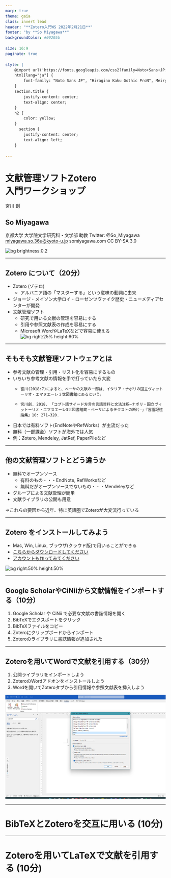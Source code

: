 ```yaml
---
marp: true
theme: gaia
class: invert lead
header: "**Zotero入門WS 2022年2月21日**"
footer: "by **So Miyagawa**"
backgroundColor: #00205b

size: 16:9
paginate: true

style: |
    @import url('https://fonts.googleapis.com/css2?family=Noto+Sans+JP:wght@300;400;700&display=swap');
    html[lang="ja"] {
        font-family: "Noto Sans JP", "Hiragino Kaku Gothic ProN", Meiryo, sans-serif;
    }
    section.title {
        justify-content: center;
        text-align: center;
    }
    h2 {
        color: yellow;
    }
      section {
        justify-content: center;
        text-align: left;
    }
    
---
```

<!-- _class: title -->
# 文献管理ソフトZotero<br>入門ワークショップ

宮川 創
## So Miyagawa

京都大学 大学院文学研究科・文学部 助教
Twitter: @So_Miyagawa
miyagawa.so.36u@kyoto-u.jp
somiyagawa.com 
CC BY-SA 3.0
<!--
_color: #fffff9
-->
![bg brightness:0.2](https://upload.wikimedia.org/wikipedia/commons/b/b5/Universal_joint.gif)

---
## Zotero について（20分）

- Zotero (ゾテロ)
    - アルバニア語の「マスターする」という意味の動詞に由来
- ジョージ・メイソン大学ロイ・ローゼンツヴァイク歴史・ニューメディアセンターが開発
- 文献管理ソフト
    - 研究で用いる文献の管理を容易にする
    - 引用や参照文献表の作成を容易にする
    - Microsoft WordやLaTeXなどで容易に使える
![bg right:25% height:60%](https://pbs.twimg.com/profile_images/482247447293337601/hBQdLi_-_400x400.png)

--- 

## そもそも文献管理ソフトウェアとは
- 参考文献の管理・引用・リスト化を容易にするもの
- いちいち参考文献の情報を手で打っていたら大変
    -     宮川(2018:7)によると、べーサの文献の一部は、イタリア・ナポリの国立ヴィットーリオ・エマヌエーレ３世図書館にあるという。
    -     宮川創. 2018. 「コプト語サイード方言の言語資料と文法注釈―ナポリ・国立ヴィットーリオ・エマヌエーレ3世図書館蔵・ベーサによるテクストの断片―」『言語記述論集』10: 271–320.
- 日本では有料ソフト(EndNoteやRefWorks）が主流だった
- 無料（一部課金）ソフトが海外では人気
- 例：Zotero, Mendeley, JatRef, PaperPileなど

---

## 他の文献管理ソフトとどう違うか

- 無料でオープンソース
    - 有料のもの・・・EndNote, RefWorksなど
    - 無料だがオープンソースでないもの・・・Mendeleyなど
- グループによる文献管理が簡単
- 文献ライブラリの公開も用意

⇒これらの要因から近年、特に英語圏でZoteroが大変流行っている

---


## Zotero をインストールしてみよう

- Mac, Win, Linux, ブラウザ(クラウド版)で用いることができる
- [こちらからダウンロードしてください](https://www.zotero.org/)
- [アカウントも作ってみてください](https://www.zotero.org/user/register)


![bg right:50% height:50%](https://upload.wikimedia.org/wikipedia/commons/thumb/8/89/Zotero-5-macOS-Screenshot%402x.png/600px-Zotero-5-macOS-Screenshot%402x.png)

---
## Google ScholarやCiNiiから文献情報をインポートする（10分）

1. Google Scholar や CiNii で必要な文献の書誌情報を開く
2. BibTeXでエクスポートをクリック
3. BibTeXファイルをコピー
4. Zoteroにクリップボードからインポート
5. Zoteroのライブラリに書誌情報が追加された

---
## Zoteroを用いてWordで文献を引用する（30分）

1. 公開ライブラリをインポートしよう
2. ZoteroのWordアドオンをインストールしよう
3. Wordを開いてZoteroタブから引用情報や参照文献表を挿入しよう


![bg right:50% height:60%](word.png)



---
# BibTeXとZoteroを交互に用いる (10分)
---
# Zoteroを用いてLaTeXで文献を引用する (10分)
